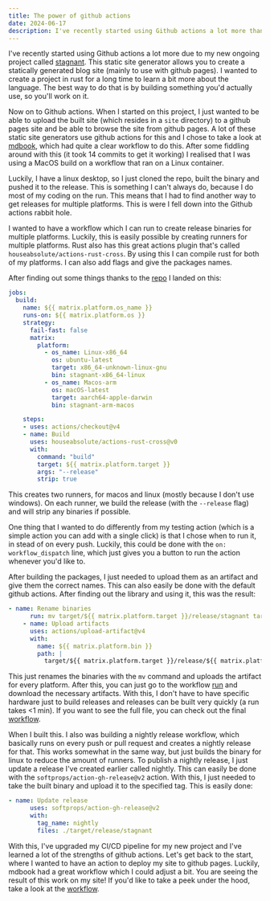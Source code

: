 ```yaml
---
title: The power of github actions
date: 2024-06-17
description: I've recently started using Github actions a lot more thanks to my new project, stagnant. After messing around with it a bit. I got a full CI/CD pipeline.
---
```


I've recently started using Github actions a lot more due to my new ongoing project called [stagnant](https://github.com/legoraft/stagnant). This static site generator allows you to create a statically generated blog site (mainly to use with github pages). I wanted to create a project in rust for a long time to learn a bit more about the language. The best way to do that is by building something you'd actually use, so you'll work on it.

Now on to Github actions. When I started on this project, I just wanted to be able to upload the built site (which resides in a `site` directory) to a github pages site and be able to browse the site from github pages. A lot of these static site generators use github actions for this and I chose to take a look at [mdbook](https://github.com/rust-lang/mdBook), which had quite a clear workflow to do this. After some fiddling around with this (it took 14 commits to get it working) I realised that I was using a MacOS build on a workflow that ran on a Linux container.

Luckily, I have a linux desktop, so I just cloned the repo, built the binary and pushed it to the release. This is something I can't always do, because I do most of my coding on the run. This means that I had to find another way to get releases for multiple platforms. This is were I fell down into the Github actions rabbit hole.

I wanted to have a workflow which I can run to create release binaries for multiple platforms. Luckily, this is easily possible by creating runners for multiple platforms. Rust also has this great actions plugin that's called `houseabsolute/actions-rust-cross`. By using this I can compile rust for both of my platforms. I can also add flags and give the packages names. 

After finding out some things thanks to the [repo](https://github.com/houseabsolute/actions-rust-cross) I landed on this:

```yml
jobs:
  build:
    name: ${{ matrix.platform.os_name }}
    runs-on: ${{ matrix.platform.os }}
    strategy:
      fail-fast: false
      matrix:
        platform:
          - os_name: Linux-x86_64
            os: ubuntu-latest
            target: x86_64-unknown-linux-gnu
            bin: stagnant-x86_64-linux
          - os_name: Macos-arm
            os: macOS-latest
            target: aarch64-apple-darwin
            bin: stagnant-arm-macos

    steps:
    - uses: actions/checkout@v4
    - name: Build
      uses: houseabsolute/actions-rust-cross@v0
      with:
        command: "build"
        target: ${{ matrix.platform.target }}
        args: "--release"
        strip: true
```

This creates two runners, for macos and linux (mostly because I don't use windows). On each runner, we build the release (with the `--release` flag) and will strip any binaries if possible.

One thing that I wanted to do differently from my testing action (which is a simple action you can add with a single click) is that I chose when to run it, in stead of on every push. Luckily, this could be done with the `on: workflow_dispatch` line, which just gives you a button to run the action whenever you'd like to.

After building the packages, I just needed to upload them as an artifact and give them the correct names. This can also easily be done with the default github actions. After finding out the library and using it, this was the result:

```yml
- name: Rename binaries
      run: mv target/${{ matrix.platform.target }}/release/stagnant target/${{ matrix.platform.target }}/release/${{ matrix.platform.bin }}
    - name: Upload artifacts
      uses: actions/upload-artifact@v4
      with:
        name: ${{ matrix.platform.bin }}
        path: |
          target/${{ matrix.platform.target }}/release/${{ matrix.platform.bin }}
```

This just renames the binaries with the `mv` command and uploads the artifact for every platform. After this, you can just go to the workflow [run](https://github.com/legoraft/stagnant/actions/workflows/releases.yml) and download the necessary artifacts. With this, I don't have to have specific hardware just to build releases and releases can be built very quickly (a run takes <1 min). If you want to see the full file, you can check out the final [workflow](https://github.com/legoraft/stagnant/blob/main/.github/workflows/releases.yml).

When I built this. I also was building a nightly release workflow, which basically runs on every push or pull request and creates a nightly release for that. This works somewhat in the same way, but just builds the binary for linux to reduce the amount of runners. To publish a nightly release, I just update a release I've created earlier called nightly. This can easily be done with the `softprops/action-gh-release@v2` action. With this, I just needed to take the built binary and upload it to the specified tag. This is easily done:

```yml
- name: Update release
      uses: softprops/action-gh-release@v2
      with:
        tag_name: nightly
        files: ./target/release/stagnant
```

With this, I've upgraded my CI/CD pipeline for my new project and I've learned a lot of the strengths of github actions. Let's get back to the start, where I wanted to have an action to deploy my site to github pages. Luckily, mdbook had a great workflow which I could adjust a bit. You are seeing the result of this work on my site! If you'd like to take a peek under the hood, take a look at the [workflow](https://github.com/legoraft/legoraft.github.io/actions/runs/9548873972/workflow).